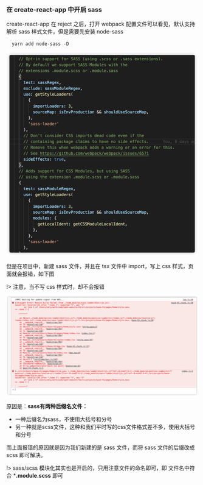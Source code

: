 ### 在 create-react-app 中开启 sass
create-react-app 在 reject 之后，打开 webpack 配置文件可以看见，默认支持解析 sass 样式文件，但是需要先安装 node-sass
```
  yarn add node-sass -D
```
![config_sass](../../images/config_sass.png)

但是在项目中，新建 sass 文件，并且在 tsx 文件中 import，写上 css 样式，页面就会报错，如下图  

!> 注意，当不写 css 样式时，却不会报错

![sass_err](../../images/use_sass_error.png)

原因是：**sass有两种后缀名文件：**
* 一种后缀名为sass，不使用大括号和分号  
* 另一种就是scss文件，这种和我们平时写的css文件格式差不多，使用大括号和分号  

而上面报错的原因就是因为我们新建的是 sass 文件，而将 sass 文件的后缀改成 scss 即可解决。

!> sass/scss 模块化其实也是开启的，只用注意文件的命名即可，即 文件名中符合 ***.module.scss** 即可